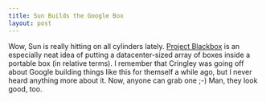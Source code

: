 ```yaml
--- 
title: Sun Builds the Google Box
layout: post
---
```

Wow, Sun is really hitting on all cylinders lately. [Project Blackbox](http://www.itjungle.com/breaking/bn101706-story02.html) is an especially neat idea of putting a datacenter-sized array of boxes inside a portable box (in relative terms). I remember that Cringley was going off about Google building things like this for themself a while ago, but I never heard anything more about it. Now, anyone can grab one ;-) Man, they look good, too.
